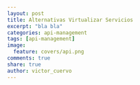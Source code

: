 ```yaml
---
layout: post
title: Alternativas Virtualizar Servicios
excerpt: "bla bla"
categories: api-management
tags: [api-management]
image:
  feature: covers/api.png
comments: true
share: true
author: victor_cuervo
---
```

